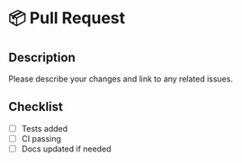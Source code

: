 
# 📦 Pull Request

## Description

Please describe your changes and link to any related issues.

## Checklist

- [ ] Tests added
- [ ] CI passing
- [ ] Docs updated if needed
